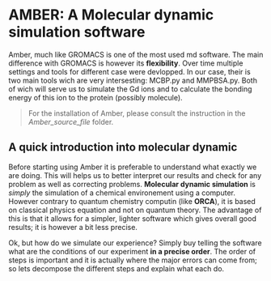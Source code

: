 # AMBER: A Molecular dynamic simulation software
Amber, much like GROMACS is one of the most used md software. The main difference with GROMACS is however its **flexibility**. Over time multiple settings and tools for different case were devlopped. In our case, their is two main tools
wich are very intersesting: MCBP.py and MMPBSA.py. Both of wich will serve us to simulate the Gd ions and to calculate the bonding energy of this ion to the protein (possibly molecule). 
> For the installation of Amber, please consult the instruction in the *Amber_source_file* folder.
## A quick introduction into molecular dynamic
Before starting using Amber it is preferable to understand what exactly we are doing. This will helps us to better interpret our results and check for any problem as well as correcting problems. **Molecular dynamic simulation** is *simply*
the simulation of a chemical environement using a computer. However contrary to quantum chemistry computin (like **ORCA**), it is based on classical physics equation and not on quantum theory. The advantage of this is that it allows for a 
simpler, lighter software which gives overall good results; it is however a bit less precise. 

Ok, but how do we simulate our experience? Simply buy telling the software what are the conditions of our experiment **in a precise order**. The order of steps is important and it is actually where the major errors can come from; so lets decompose the different steps and explain what each do. 
